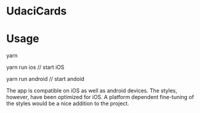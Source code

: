 # UdaciCards

# Usage

yarn

yarn run ios // start iOS

yarn run android // start andoid

The app is compatible on iOS as well as android devices.
The styles, however, have been optimized for iOS. A platform dependent fine-tuning of the styles would be a nice addition to the project.


